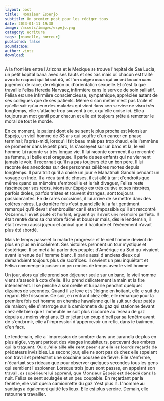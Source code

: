 ```yaml
---
layout: post
title:  Monsieur Esperjo
subtitle: Un premier post pour les rédiger tous
date: 2023-01-11 19:38
image: /assets/images/espejo.png
category: ecriture
tags: [nouvelle, horreur]
published: false
soundscape: 
author: vintz
download: 
---
```


A la frontière entre l'Arizona et le Mexique se trouve l'hopital de San Lucia, un petit hopital banal avec ses hauts et ses bas mais où chacun est traité avec le respect qui lui est dû, où l'on soigne ceux qui en ont besoin sans jugement de race, de religion ou d'orientation sexuelle. Et c'est là que travaille Felisa Heredia Narvaez, infirmière dans le service de soin palliatif. Felisa est une infirmière consciencieuse, sympathique, appréciée autant de ses collègues que de ses patients. Même si son métier n'est pas facile et qu'elle sait qu'aucun des malades qui vient dans son service ne vivra très longtemps, elle s'attache trop souvent à ceux qu'elle croise ici. Elle a toujours un mot gentil pour chacun et elle est toujours prête à remonter le moral de tout le monde. 

En ce moment, le patient dont elle se sent le plus proche est Monsieur Espejo, un vieil homme de 83 ans qui souffre d'un cancer en phase terminal; l'après-midi, lorsqu'il fait beau mais pas trop chaud, elle l'emmène se promener dans le petit parc, ils s'asseyent sur un banc et là, le veil homme lui raconte sa très longue vie. Il lui raconte comment il a rencontré sa femme, si belle et si orageuse. Il parle de ses enfants qui ne viennent jamais le voir. Il reconnait qu'il n'a pas toujours été un bon père. Il lui raconte des anecdotes sur des personnes célèbres mortes depuis longtemps. Il paraitrait qu'il a croisé un jour le Mahatmah Gandhi pendant un voyage en Inde. Il a vécu tant de choses, il est allé à tant d'endroits que même quand sa mêmoire s'embrouille et le fait divaguer, Felisa reste fascinée par ses récits. Monsieur Espejo est très cultivé et ses histoires, parfois droles, parfois tristes et souvent étranges, sont toujours passionnantes. En de rares occasions, il lui arrive de se mettre dans des colères noires. La dernière fois c'est quand elle lui a fait gentiment remarqué qu'il devait s'embrouiller car il était impossible qu'il ait rencontré Cezanne. Il avait pesté et hurlant, arguant qu'il avait une mémoire parfaite. Il était rentré dans sa chambre fâché et boudeur mais, dès le lendemain, il était revenu aussi joyeux et amical que d'habitude et l'évènement n'avait plus été abordé. 

Mais le temps passe et la maladie progresse et le vieil homme devient de plus en plus en incohérent. Ses histoires prennent un tour mystique et ésotérique. Il se met à lui parler des peuples d'Amérique du Sud qui vivaient avant le venue de l'homme blanc. Il parle aussi d'anciens dieux qui demandaient toujours plus de sacrifices. Il devient un peu inquiétant et Felisa commençe à passer un peu moins de temps avec le vieil homme.

Un jour, alors qu'elle prend son déjeuner seule sur un banc, le vieil homme vient s'asseoir à coté d'elle. Il lui prend délicatement la main et la fixe intensément. Il se penche à son oreille et lui parle pendant quelques dizaines de secondes.  Quand il se leve et s'éloigne en boitant, elle le suit du regard. Elle frissonne. Ce soir, en rentrant chez elle, elle remarque pour la première fois cet homme en chemise hawaïenne qui la suit sur deux patés de maison; elle s'interroge sur la camionnette du gaz qui stationne devant chez elle bien que l'immeuble ne soit plus raccordé au réseau de gaz depuis au moins vingt ans. Et en jetant un coup d'oeil par sa fenêtre avant de  s'endormir, elle a l'impression d'appercevoir un reflet dans le batiment d'en face. 

Le lendemain, elle a l'impression de sombrer dans une paranoïa de plus en plus aigüe, voyant partout des visages inquisiteurs, percevant des ombres qui la traquent. Où qu'elle aille elle sent peser sur elle les lourds regards de prédateurs invisibles. Le second jour, elle ne sort pas de chez elle appelant son travail et pretextant une soudaine poussée de fièvre. Elle s'enferme, n'écartant ses rideaux que pour observer quelques secondes tous les gens qui semblent l'espionner. Lorsque trois jours sont passés, en appelant son travail, sa supérieure lui apprend, que Monsieur Espejo est décédé dans la nuit. Felisa se sent soulagée et un peu coupable. En regardant par la fenêtre, elle voit que la camionnette du gaz n'est plus là. L'homme au santiags a également quitté les lieux. Elle est plus sereine. Demain, elle retournera travailler.   
